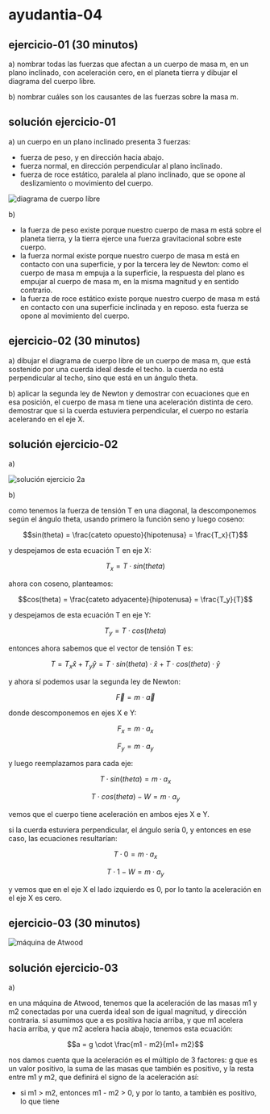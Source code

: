 # ayudantia-04

## ejercicio-01 (30 minutos)

a) nombrar todas las fuerzas que afectan a un cuerpo de masa m, en un plano inclinado, con aceleración cero, en el planeta tierra y dibujar el diagrama del cuerpo libre.

b) nombrar cuáles son los causantes de las fuerzas sobre la masa m.

## solución ejercicio-01

a) un cuerpo en un plano inclinado presenta 3 fuerzas:

- fuerza de peso, y en dirección hacia abajo.
- fuerza normal, en dirección perpendicular al plano inclinado.
- fuerza de roce estático, paralela al plano inclinado, que se opone al deslizamiento o movimiento del cuerpo.

![diagrama de cuerpo libre](./Friction_relative_to_normal_force_fondo_blanco.png)

b)

- la fuerza de peso existe porque nuestro cuerpo de masa m está sobre el planeta tierra, y la tierra ejerce una fuerza gravitacional sobre este cuerpo.
- la fuerza normal existe porque nuestro cuerpo de masa m está en contacto con una superficie, y por la tercera ley de Newton: como el cuerpo de masa m empuja a la superficie, la respuesta del plano es empujar al cuerpo de masa m, en la misma magnitud y en sentido contrario.
- la fuerza de roce estático existe porque nuestro cuerpo de masa m está en contacto con una superficie inclinada y en reposo. esta fuerza se opone al movimiento del cuerpo.

## ejercicio-02 (30 minutos)

a) dibujar el diagrama de cuerpo libre de un cuerpo de masa m, que está sostenido por una cuerda ideal desde el techo. la cuerda no está perpendicular al techo, sino que está en un ángulo theta.

b) aplicar la segunda ley de Newton y demostrar con ecuaciones que en esa posición, el cuerpo de masa m tiene una aceleración distinta de cero. demostrar que si la cuerda estuviera perpendicular, el cuerpo no estaría acelerando en el eje X.

## solución ejercicio-02

a)

![solución ejercicio 2a](./ej02a.jpg)

b)

como tenemos la fuerza de tensión T en una diagonal, la descomponemos según el ángulo theta, usando primero la función seno y luego coseno:

$$sin(theta) = \frac{cateto opuesto}{hipotenusa} = \frac{T_x}{T}$$

y despejamos de esta ecuación T en eje X:

$$T_x = T \cdot sin(theta)$$

ahora con coseno, planteamos:

$$cos(theta) = \frac{cateto adyacente}{hipotenusa} = \frac{T_y}{T}$$

y despejamos de esta ecuación T en eje Y:

$$T_y = T \cdot cos(theta)$$

entonces ahora sabemos que el vector de tensión T es:

$$T = T_x \hat{x} + T_y \hat{y} = T \cdot sin(theta) \cdot \hat{x} + T \cdot cos(theta) \cdot \hat{y}$$

y ahora sí podemos usar la segunda ley de Newton:

$$\vec{F} = m \cdot \vec{a}$$

donde descomponemos en ejes X e Y:

$$ F_x = m \cdot a_x$$

$$ F_y = m \cdot a_y$$

y luego reemplazamos para cada eje:

$$ T \cdot sin(theta) = m \cdot a_x$$

$$ T \cdot cos(theta) - W = m \cdot a_y$$

vemos que el cuerpo tiene aceleración en ambos ejes X e Y.

si la cuerda estuviera perpendicular, el ángulo sería 0, y entonces en ese caso, las ecuaciones resultarían:

$$ T \cdot 0 = m \cdot a_x$$

$$ T \cdot 1 - W = m \cdot a_y$$

y vemos que en el eje X el lado izquierdo es 0, por lo tanto la aceleración en el eje X es cero.

## ejercicio-03 (30 minutos)

![máquina de Atwood](./Atwood.png)

## solución ejercicio-03

a)

en una máquina de Atwood, tenemos que la aceleración de las masas m1 y m2 conectadas por una cuerda ideal son de igual magnitud, y dirección contraria. si asumimos que a es positiva hacia arriba, y que m1 acelera hacia arriba, y que m2 acelera hacia abajo, tenemos esta ecuación:

$$a = g \cdot \frac{m1 - m2}{m1+ m2}$$

nos damos cuenta que la aceleración es el múltiplo de 3 factores: g que es un valor positivo, la suma de las masas que también es positivo, y la resta entre m1 y m2, que definirá el signo de la aceleración así:

- si m1 > m2, entonces m1 - m2 > 0, y por lo tanto, a también es positivo, lo que tiene
